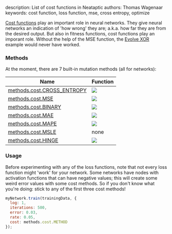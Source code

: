 description: List of cost functions in Neataptic
authors: Thomas Wagenaar
keywords: cost function, loss function, mse, cross entropy, optimize

[Cost functions](https://en.wikipedia.org/wiki/Loss_functions_for_classification)
play an important role in neural networks. They give neural networks an indication
of 'how wrong' they are; a.k.a. how far they are from the desired output. But
also in fitness functions, cost functions play an imporant role. Without the
help of the MSE function, the [Evolve XOR](https://wagenaartje.github.io/neataptic/articles/evolvexor/)
example would never have worked.

### Methods

At the moment, there are 7 built-in mutation methods (all for networks):

Name | Function |
---- | ------ |
[methods.cost.CROSS_ENTROPY](http://neuralnetworksanddeeplearning.com/chap3.html#the_cross-entropy_cost_function) | ![](https://wikimedia.org/api/rest_v1/media/math/render/svg/106c195cc961bd026ad949ad5ff89f3cde845e2c)
[methods.cost.MSE](https://en.wikipedia.org/wiki/Mean_squared_error) | ![](https://wikimedia.org/api/rest_v1/media/math/render/svg/67b9ac7353c6a2710e35180238efe54faf4d9c15)
[methods.cost.BINARY](https://link.springer.com/referenceworkentry/10.1007%2F978-0-387-30164-8_884) | ![](https://wikimedia.org/api/rest_v1/media/math/render/svg/aa1123a619eb4566439c92655d3f6331aa69c1d1)
[methods.cost.MAE](https://en.wikipedia.org/wiki/Mean_absolute_error) | ![](https://wikimedia.org/api/rest_v1/media/math/render/svg/3ef87b78a9af65e308cf4aa9acf6f203efbdeded)
[methods.cost.MAPE](https://en.wikipedia.org/wiki/Mean_absolute_percentage_error) | ![](https://wikimedia.org/api/rest_v1/media/math/render/svg/b2557e2cbee5f1cbf3c9b474878df86d1e74189a)
[methods.cost.MSLE](none) | none
[methods.cost.HINGE](https://en.wikipedia.org/wiki/Hinge_loss) | ![](https://wikimedia.org/api/rest_v1/media/math/render/svg/a5f42d461f1a28b27438e8f1641e042ff2e40102)

### Usage
Before experimenting with any of the loss functions, note that not every loss
function might 'work' for your network. Some networks have nodes with activation
functions that can have negative values; this will create some weird error values
with some cost methods. So if you don't know what you're doing: stick to any of
the first three cost methods!


```javascript
myNetwork.train(trainingData, {
  log: 1,
  iterations: 500,
  error: 0.03,
  rate: 0.05,
  cost: methods.cost.METHOD
});
```
